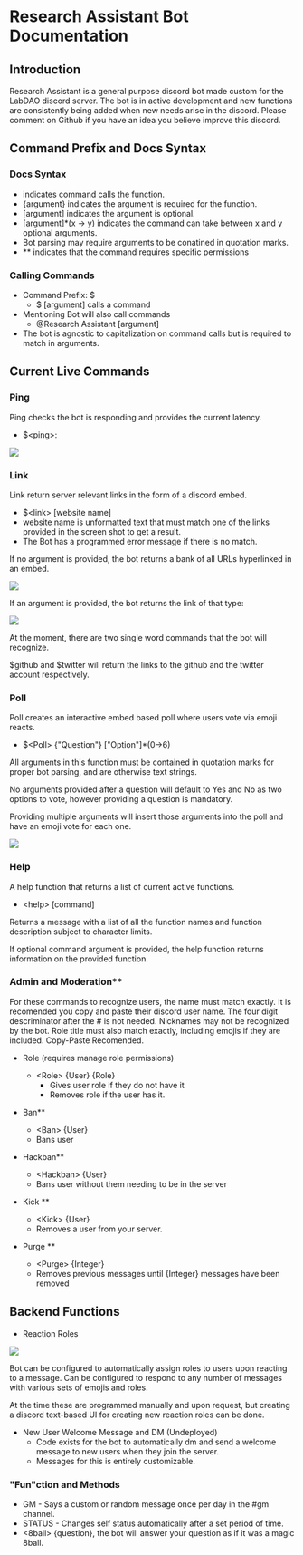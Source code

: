 # Research Assistant Bot Documentation

## Introduction 

Research Assistant is a general purpose discord bot made custom for the LabDAO discord server. The bot is in active development and new functions are consistently being added when new needs arise in the discord. Please comment on Github if you have an idea you believe improve this discord.

## Command Prefix and Docs Syntax

### Docs Syntax
* <command> indicates command calls the function. 
* {argument} indicates the argument is required for the function. 
* [argument] indicates the argument is optional.
* [argument]*(x -> y) indicates the command can take between x and y optional arguments. 
* Bot parsing may require arguments to be conatined in quotation marks.
* <command>\*\* indicates that the command requires specific permissions 


### Calling Commands
* Command Prefix\: $
    * $<command> [argument] calls a command
* Mentioning Bot will also call commands
    *  @Research Assistant <command> [argument]
* The bot is agnostic to capitalization on command calls but is required to match in arguments.

## Current Live Commands

### Ping 
Ping checks the bot is responding and provides the current latency. 

* \$\<ping\>:


![](https://i.imgur.com/edjIAKD.png)

### Link

Link return server relevant links in the form of a discord embed. 

* \$\<link> [website name]
* website name is unformatted text that must match one of the links provided in the screen shot to get a result. 
* The Bot has a programmed error message if there is no match.

If no argument is provided, the bot returns a bank of all URLs hyperlinked in an embed. 

![](https://i.imgur.com/nEoJiWs.png)



If an argument is provided, the bot returns the link of that type: 

![](https://i.imgur.com/R21F9vI.png)

At the moment, there are two single word commands that the bot will recognize. 

\$github and \$twitter will return the links to the github and the twitter account respectively.


### Poll 
 
Poll creates an interactive embed based poll where users vote via emoji reacts. 

* \$\<Poll> {"Question"} ["Option"]*(0->6)

All arguments in this function must be contained in quotation marks for proper bot parsing, and are otherwise text strings.

No arguments provided after a question will default to Yes and No as two options to vote, however providing a question is mandatory. 

Providing multiple arguments will insert those arguments into the poll and have an emoji vote for each one.

![](https://i.imgur.com/Nb3nL0N.png)

### Help

A help function that returns a list of current active functions. 

* \<help\> [command] 

Returns a message with a list of all the function names and function description subject to character limits.

If optional command argument is provided, the help function returns information on the provided function. 

### Admin and Moderation\*\* 

For these commands to recognize users, the name must match exactly. It is recomended you copy and paste their discord user name. 
The four digit descriminator after the # is not needed. Nicknames may not be recognized by the bot.
Role title must also match exactly, including emojis if they are included. Copy-Paste Recomended.

* Role (requires manage role permissions)
    * \<Role\> {User} {Role}
        * Gives user role if they do not have it 
        * Removes role if the user has it. 

* Ban\*\*
    * \<Ban\> {User}
    * Bans user
* Hackban\*\*
    * \<Hackban\> {User}
    * Bans user without them needing to be in the server
* Kick \*\*
    * \<Kick\> {User}
    * Removes a user from your server. 
* Purge \*\*
    * \<Purge\> {Integer}
    * Removes previous messages until {Integer} messages have been removed

## Backend Functions 

* Reaction Roles

![](https://i.imgur.com/CADc4dq.png)

Bot can be configured to automatically assign roles to users upon reacting to a message. 
Can be configured to respond to any number of messages with various sets of emojis and roles. 

At the time these are programmed manually and upon request, but creating a discord text-based UI for creating new reaction roles can be done.

* New User Welcome Message and DM (Undeployed)
    * Code exists for the bot to automatically dm and send a welcome message to new users when they join the server. 
    * Messages for this is entirely customizable. 


### "Fun"ction and Methods 

* GM - Says a custom or random message once per day in the #gm channel. 
* STATUS - Changes self status automatically after a set period of time. 
* \<8ball\> {question}, the bot will answer your question as if it was a magic 8ball.

